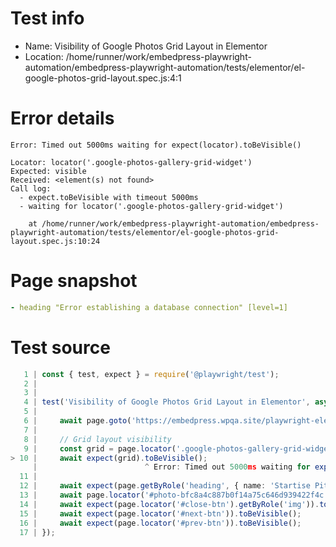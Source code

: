 # Test info

- Name: Visibility of Google Photos Grid Layout in Elementor
- Location: /home/runner/work/embedpress-playwright-automation/embedpress-playwright-automation/tests/elementor/el-google-photos-grid-layout.spec.js:4:1

# Error details

```
Error: Timed out 5000ms waiting for expect(locator).toBeVisible()

Locator: locator('.google-photos-gallery-grid-widget')
Expected: visible
Received: <element(s) not found>
Call log:
  - expect.toBeVisible with timeout 5000ms
  - waiting for locator('.google-photos-gallery-grid-widget')

    at /home/runner/work/embedpress-playwright-automation/embedpress-playwright-automation/tests/elementor/el-google-photos-grid-layout.spec.js:10:24
```

# Page snapshot

```yaml
- heading "Error establishing a database connection" [level=1]
```

# Test source

```ts
   1 | const { test, expect } = require('@playwright/test');
   2 |
   3 |
   4 | test('Visibility of Google Photos Grid Layout in Elementor', async ({ page }) => {
   5 |
   6 |     await page.goto('https://embedpress.wpqa.site/playwright-elementor/el-google-photos-grid-layout/');
   7 |
   8 |     // Grid layout visibility 
   9 |     const grid = page.locator('.google-photos-gallery-grid-widget');
> 10 |     await expect(grid).toBeVisible();
     |                        ^ Error: Timed out 5000ms waiting for expect(locator).toBeVisible()
  11 |
  12 |     await expect(page.getByRole('heading', { name: 'Startise Pitha Utshob 5.0 -' })).toBeVisible();
  13 |     await page.locator('#photo-bfc8a4c887b0f14a75c646d939422f4c').getByRole('img', { name: 'Photo' }).click();
  14 |     await expect(page.locator('#close-btn').getByRole('img')).toBeVisible();
  15 |     await expect(page.locator('#next-btn')).toBeVisible();
  16 |     await expect(page.locator('#prev-btn')).toBeVisible();
  17 | });
```